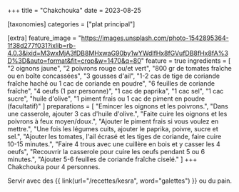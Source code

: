 +++
title = "Chakchouka"
date = 2023-08-25

[taxonomies]
categories = ["plat principal"]

[extra]
feature_image = "https://images.unsplash.com/photo-1542895364-1f38d277f031?ixlib=rb-4.0.3&ixid=M3wxMjA3fDB8MHxwaG90by1wYWdlfHx8fGVufDB8fHx8fA%3D%3D&auto=format&fit=crop&w=1470&q=80"
feature = true
ingredients = [
  "2 oignons jaune",
  "2 poivrons rouge ou/et vert",
  "800 gr de tomates fraîche ou en boîte concassées",
  "3 gousses d'ail",
  "1-2 cas de tige de coriande fraîche haché ou 1 cac de coriande en poudre",
  "6 feuilles de coriande fraîche",
  "4 oeufs (1 par personne)",
  "1 cac de paprika",
  "1 cac sel",
  "1 cac sucre",
  "huile d'olive",
  "1 piment frais ou 1 cac de piment en poudre (facultatif)"
]
preparations = [
  "Emincer les oignons et les poivrons.",
  "Dans une casserole, ajouter 3 cas d'huile d'olive.",
  "Faite cuire les oignons et les poivrons à feux moyen/doux.",
  "Ajouter le piment frais si vous voulez en mettre.",
  "Une fois les légumes cuits, ajouter le paprika, poivre, sucre et sel.",
  "Ajouter les tomates, l'ail écrasé et les tiges de coriande, faire cuire 10-15 minutes.",
  "Faire 4 trous avec une cuillère en bois et y casser les 4 oeufs",
  "Recouvrir la casserole pour cuire les oeufs pendant 5 ou 6 minutes.",
  "Ajouter 5-6 feuilles de coriande fraîche ciselé."
]
+++
Chakchouka pour 4 personnes.  

Servir avec des {{ link(url="/recettes/kesra", word="galettes") }} ou du pain.
